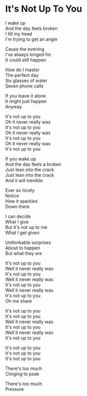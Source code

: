 # It's Not Up To You  

I wake up  
And the day feels broken  
I tilt my head  
I'm trying to get an angle  

Cause the evening  
I've always longed for  
It could still happen  

How do I master  
The perfect day  
Six glasses of water  
Seven phone calls  

If you leave it alone  
It might just happen  
Anyway  

It's not up to you  
Oh it never really was  
It's not up to you  
Oh it never really was  
It's not up to you  
Oh it never really was  
It's not up to you  

If you wake up  
And the day feels a broken  
Just lean into the crack  
Just lean into the crack  
And it will tremble  

Ever so nicely  
Notice  
How it sparkles  
Down there  

I can decide  
What I give  
But it's not up to me  
What I get given  

Unthinkable surprises  
About to happen  
But what they are  

It's not up to you  
Well it never really was  
It's not up to you  
Well it never really was  
It's not up to you  
Well it never really was  
It's not up to you  
Oh me share  

It's not up to you  
It's not up to you  
Well it never really was  
It's not up to you  
Well it never really was  
It's not up to you  

It's not up to you   
It's not up to you   
It's not up to you   

There's too much  
Clinging to peak  

There's too much  
Pressure  
